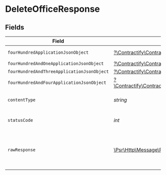 # DeleteOfficeResponse


## Fields

| Field                                                                                                                                                              | Type                                                                                                                                                               | Required                                                                                                                                                           | Description                                                                                                                                                        |
| ------------------------------------------------------------------------------------------------------------------------------------------------------------------ | ------------------------------------------------------------------------------------------------------------------------------------------------------------------ | ------------------------------------------------------------------------------------------------------------------------------------------------------------------ | ------------------------------------------------------------------------------------------------------------------------------------------------------------------ |
| `fourHundredApplicationJsonObject`                                                                                                                                 | [?\Contractify\ContractifyAPI\Models\Operations\DeleteOfficeResponseBody](../../Models/Operations/DeleteOfficeResponseBody.md)                                     | :heavy_minus_sign:                                                                                                                                                 | Precondition failed                                                                                                                                                |
| `fourHundredAndOneApplicationJsonObject`                                                                                                                           | [?\Contractify\ContractifyAPI\Models\Operations\DeleteOfficeOfficesResponseBody](../../Models/Operations/DeleteOfficeOfficesResponseBody.md)                       | :heavy_minus_sign:                                                                                                                                                 | Unauthenticated                                                                                                                                                    |
| `fourHundredAndThreeApplicationJsonObject`                                                                                                                         | [?\Contractify\ContractifyAPI\Models\Operations\DeleteOfficeOfficesResponseResponseBody](../../Models/Operations/DeleteOfficeOfficesResponseResponseBody.md)       | :heavy_minus_sign:                                                                                                                                                 | Forbidden                                                                                                                                                          |
| `fourHundredAndFourApplicationJsonObject`                                                                                                                          | [?\Contractify\ContractifyAPI\Models\Operations\DeleteOfficeOfficesResponse404ResponseBody](../../Models/Operations/DeleteOfficeOfficesResponse404ResponseBody.md) | :heavy_minus_sign:                                                                                                                                                 | Not Found                                                                                                                                                          |
| `contentType`                                                                                                                                                      | *string*                                                                                                                                                           | :heavy_check_mark:                                                                                                                                                 | HTTP response content type for this operation                                                                                                                      |
| `statusCode`                                                                                                                                                       | *int*                                                                                                                                                              | :heavy_check_mark:                                                                                                                                                 | HTTP response status code for this operation                                                                                                                       |
| `rawResponse`                                                                                                                                                      | [\Psr\Http\Message\ResponseInterface](https://www.php-fig.org/psr/psr-7/#33-psrhttpmessageresponseinterface)                                                       | :heavy_check_mark:                                                                                                                                                 | Raw HTTP response; suitable for custom response parsing                                                                                                            |
